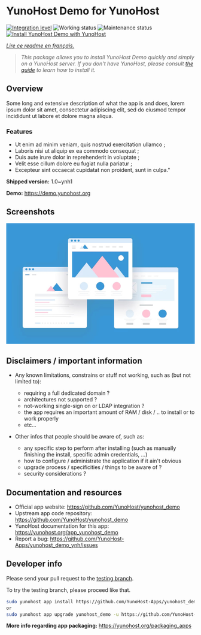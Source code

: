 <!--
N.B.: This README was automatically generated by https://github.com/YunoHost/apps/tree/master/tools/README-generator
It shall NOT be edited by hand.
-->

# YunoHost Demo for YunoHost

[![Integration level](https://dash.yunohost.org/integration/yunohost_demo.svg)](https://dash.yunohost.org/appci/app/yunohost_demo) ![Working status](https://ci-apps.yunohost.org/ci/badges/yunohost_demo.status.svg) ![Maintenance status](https://ci-apps.yunohost.org/ci/badges/yunohost_demo.maintain.svg)  
[![Install YunoHost Demo with YunoHost](https://install-app.yunohost.org/install-with-yunohost.svg)](https://install-app.yunohost.org/?app=yunohost_demo)

*[Lire ce readme en français.](./README_fr.md)*

> *This package allows you to install YunoHost Demo quickly and simply on a YunoHost server.
If you don't have YunoHost, please consult [the guide](https://yunohost.org/#/install) to learn how to install it.*

## Overview

Some long and extensive description of what the app is and does, lorem ipsum dolor sit amet, consectetur adipiscing elit, sed do eiusmod tempor incididunt ut labore et dolore magna aliqua.

### Features

- Ut enim ad minim veniam, quis nostrud exercitation ullamco ;
- Laboris nisi ut aliquip ex ea commodo consequat ;
- Duis aute irure dolor in reprehenderit in voluptate ;
- Velit esse cillum dolore eu fugiat nulla pariatur ;
- Excepteur sint occaecat cupidatat non proident, sunt in culpa."


**Shipped version:** 1.0~ynh1

**Demo:** https://demo.yunohost.org

## Screenshots

![Screenshot of YunoHost Demo](./doc/screenshots/example.jpg)

## Disclaimers / important information

* Any known limitations, constrains or stuff not working, such as (but not limited to):
    * requiring a full dedicated domain ?
    * architectures not supported ?
    * not-working single-sign on or LDAP integration ?
    * the app requires an important amount of RAM / disk / .. to install or to work properly
    * etc...

* Other infos that people should be aware of, such as:
    * any specific step to perform after installing (such as manually finishing the install, specific admin credentials, ...)
    * how to configure / administrate the application if it ain't obvious
    * upgrade process / specificities / things to be aware of ?
    * security considerations ?

## Documentation and resources

* Official app website: <https://github.com/YunoHost/yunohost_demo>
* Upstream app code repository: <https://github.com/YunoHost/yunohost_demo>
* YunoHost documentation for this app: <https://yunohost.org/app_yunohost_demo>
* Report a bug: <https://github.com/YunoHost-Apps/yunohost_demo_ynh/issues>

## Developer info

Please send your pull request to the [testing branch](https://github.com/YunoHost-Apps/yunohost_demo_ynh/tree/testing).

To try the testing branch, please proceed like that.

``` bash
sudo yunohost app install https://github.com/YunoHost-Apps/yunohost_demo_ynh/tree/testing --debug
or
sudo yunohost app upgrade yunohost_demo -u https://github.com/YunoHost-Apps/yunohost_demo_ynh/tree/testing --debug
```

**More info regarding app packaging:** <https://yunohost.org/packaging_apps>
